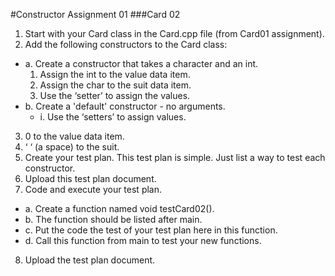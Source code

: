 #Constructor Assignment 01
###Card 02
1.  Start with your Card class in the Card.cpp file (from Card01 assignment).
2.  Add the following constructors to the Card class:
 - a.  Create a constructor that takes a character and an int.
    1.   Assign the int to the value data item.
    2.  Assign the char to the suit data item.
    3. Use the ‘setter’ to assign the values.
 - b.  Create a 'default' constructor - no arguments.
   * i.  Use the ‘setters’ to assign values.
3.  0 to the value data item.
4.  ‘ ‘ (a space) to the suit.
5.  Create your test plan. This test plan is simple. Just list a way to test each constructor.
6.  Upload this test plan document.
7.  Code and execute your test plan.
 - a.  Create a function named void testCard02().
 - b.  The function should be listed after main.
 - c.  Put the code the test of your test plan here in this function.
 - d.  Call this function from main to test your new functions.
8.  Upload the test plan document.
